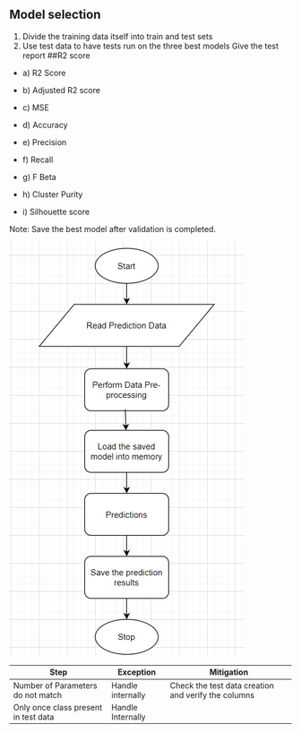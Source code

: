 ## Model selection

1. Divide the training data itself into  train and test sets
2. Use test data to have tests run on the three best models
Give the test report
##R2 score
* a) R2 Score

* b) Adjusted R2 score

* c) MSE

* d) Accuracy

* e) Precision
* f) Recall
* g) F Beta
* h) Cluster Purity
* i) Silhouette score 


Note: Save the best model after validation is completed.

![Technical solution design](../img/TSD-9.png)

Step   |Exception |Mitigation|
--------|------|----------|
Number of Parameters do not match  |Handle internally |Check the test data creation and verify the  columns
Only once class present in test data   |Handle Internally| |


